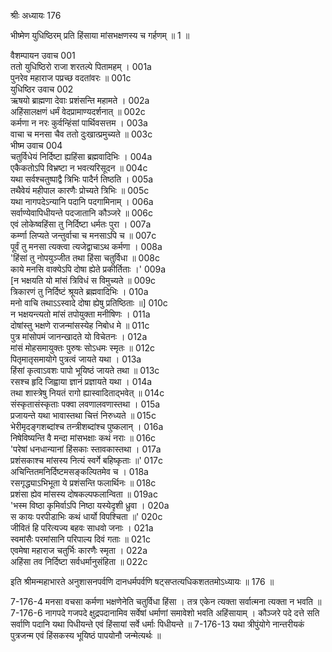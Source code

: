 श्रीः
अध्यायः 176

भीष्मेण युधिष्ठिरम् प्रति हिंसाया मांसभक्षणस्य च गर्हणम् ॥ 1 ॥

वैशम्पायन उवाच 	001  
ततो युधिष्ठिरो राजा शरतल्पे पितामहम् ।	001a  
पुनरेव महाराज पप्रच्छ वदतांवरः ॥	001c  
युधिष्ठिर उवाच 	002  
ऋषयो ब्राह्मणा देवाः प्रशंसन्ति महामते ।	002a  
अहिंसालक्षणं धर्मं वेदप्रामाण्यदर्शनात् ॥	002c  
कर्मणा न नरः कुर्वन्हिंसां पार्थिवसत्तम ।	003a  
वाचा च मनसा चैव ततो दुःखात्प्रमुच्यते ॥	003c  
भीष्म उवाच 	004  
चतुर्विधेयं निर्दिष्टा ह्यहिंसा ब्रह्मवादिभिः ।	004a  
एकैकतोऽपि विभ्रष्टा न भवत्यरिसूदन ॥	004c  
यथा सर्वश्चतुष्पाद्वै त्रिभिः पादैर्न तिष्ठति ।	005a  
तथैवेयं महीपाल कारणैः प्रोच्यते त्रिभिः ॥	005c  
यथा नागपदेऽन्यानि पदानि पदगामिनाम् ।	006a  
सर्वाण्येवापिधीयन्ते पदजातानि कौञ्जरे ॥	006c  
एवं लोकेष्वहिंसा तु निर्दिष्टा धर्मतः पुरा ।	007a  
कर्म्णा लिप्यते जन्तुर्वाचा च मनसाऽपि च ॥	007c  
पूर्वं तु मनसा त्यक्त्वा त्यजेद्वाचाऽथ कर्मणा ।	008a  
'हिंसां तु नोपयुञ्जीत तथा हिंसा चतुर्विधा ॥	008c  
काये मनसि वाक्येऽपि दोषा ह्येते प्रकीर्तिताः ।'	009a  
[न भक्षयति यो मांसं त्रिविधं स विमुच्यते ॥	009c  
त्रिकारणं तु निर्दिष्टं श्रूयते ब्रह्मवादिभिः ।	010a  
मनो वाचि तथाऽऽस्वादे दोषा ह्येषु प्रतिष्ठिताः ॥]	010c  
न भक्षयन्त्यतो मांसं तपोयुक्ता मनीषिणः ।	011a  
दोषांस्तु भक्षणे राजन्मांसस्येह निबोध मे ॥	011c  
पुत्र मांसोपमं जानन्खादते यो विचेतनः ।	012a  
मांसं मोहसमायुक्तः पुरुषः सोऽधमः स्मृतः ॥	012c  
पितृमातृसमायोगे पुत्रत्वं जायते यथा ।	013a  
हिंसां कृत्वाऽवशः पापो भूयिष्ठं जायते तथा ॥	013c  
रसश्च हृदि जिह्वाया ज्ञानं प्रज्ञायते यथा ।	014a  
तथा शास्त्रेषु नियतं रागो ह्यास्वादिताद्भवेत् ॥	014c  
संस्कृतासंस्कृताः पक्वा लवणालवणास्तथा ।	015a  
प्रजायन्ते यथा भावास्तथा चित्तं निरुध्यते ॥	015c  
भेरीमृदङ्गशब्दांश्च तन्त्रीशब्दांश्च पुष्कलान् ।	016a  
निषेविष्यन्ति वै मन्दा मांसभक्षाः कथं नराः ॥	016c  
'परेषां धनधान्यानां हिंसकाः स्तावकास्तथा ।	017a  
प्रशंसकाश्च मांसस्य नित्यं स्वर्गे बहिष्कृताः ॥'	017c  
अचिन्तितमनिर्दिष्टमसङ्कल्पितमेव च ।	018a  
रसगृद्ध्याऽभिभूता ये प्रशंसन्ति फलार्थिनः ॥	018c  
प्रशंसा ह्येव मांसस्य दोषकल्पफलान्विता ॥	019ac  
'भस्म विष्ठा कृमिर्वाऽपि निष्ठा यस्येदृशी ध्रुवा ।	020a  
स कायः परपीडाभिः कथं धार्यो विपश्चिता ॥'	020c  
जीवितं हि परित्यज्य बहवः साधवो जनाः ।	021a  
स्वमांसैः परमांसानि परिपाल्य दिवं गताः ॥	021c  
एवमेषा महाराज चतुर्भिः कारणैः स्मृता ।	022a  
अहिंसा तव निर्दिष्टा सर्वधर्मानुसंहिता ॥ 	022c  

इति श्रीमन्महाभारते अनुशासनपर्वणि दानधर्मपर्वणि षट्सप्तत्यधिकशततमोऽध्यायः ॥ 176 ॥

7-176-4 मनसा वचसा कर्मणा भक्षणेनेति चतुर्विधा हिंसा । तत्र एकेन त्यक्ता सर्वात्मना त्यक्ता न भवति ॥ 7-176-6 नागपदे गजपदे क्षुद्रपदानामिव सर्वेषां धर्माणां समावेशो भवति अहिंसायाम् । कौञ्जरे पदे दत्ते सति सर्वाणि पदानि यथा पिधीयन्ते एवं हिंसायां सर्वे धर्माः पिधीयन्ते ॥ 7-176-13 यथा त्रीपुंयोगे नान्तरीयकं पुत्रजन्म एवं हिंसकस्य भूयिष्ठं पापयोनौ जन्मेत्यर्थः ॥
